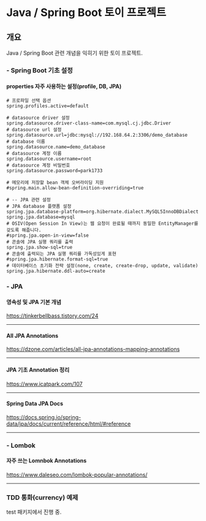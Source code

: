 # Java / Spring Boot 토이 프로젝트

## 개요
Java / Spring Boot 관련 개념을 익히기 위한 토이 프로젝트.

### - Spring Boot 기초 설정

#### properties 자주 사용하는 설정(profile, DB, JPA)
~~~properties
# 프로파일 선택 옵션
spring.profiles.active=default

# datasource driver 설정
spring.datasource.driver-class-name=com.mysql.cj.jdbc.Driver
# datasource url 설정
spring.datasource.url=jdbc:mysql://192.168.64.2:3306/demo_database
# database 이름
spring.datasource.name=demo_database
# datasource 계정 이름
spring.datasource.username=root
# datasource 계정 비밀번호
spring.datasource.password=park1733

# 메모리에 저장할 bean 객체 오버라이딩 지원
#spring.main.allow-bean-definition-overriding=true

# -- JPA 관련 설정
# JPA database 플랫폼 설정
spring.jpa.database-platform=org.hibernate.dialect.MySQL5InnoDBDialect
spring.jpa.database=mysql
# OSIV(Open Session In View)는 웹 요청이 완료될 때까지 동일한 EntityManager를 갖도록 해줍니다.
#spring.jpa.open-in-view=false
# 콘솔에 JPA 실행 쿼리를 출력
spring.jpa.show-sql=true
# 콘솔에 출력되는 JPA 실행 쿼리를 가독성있게 표현
#spring.jpa.hibernate.format-sql=true
# 데이터베이스 초기화 전략 설정(none, create, create-drop, update, validate)
spring.jpa.hibernate.ddl-auto=create
~~~

### - JPA
#### 영속성 및 JPA 기본 개념
https://tinkerbellbass.tistory.com/24

---
#### All JPA Annotations
https://dzone.com/articles/all-jpa-annotations-mapping-annotations

---
#### JPA 기초 Annotation 정리
https://www.icatpark.com/107

---
#### Spring Data JPA Docs
https://docs.spring.io/spring-data/jpa/docs/current/reference/html/#reference 

---

### - Lombok
#### 자주 쓰는 Lomnbok Annotations
https://www.daleseo.com/lombok-popular-annotations/

---

### TDD 통화(currency) 예제
test 패키지에서 진행 중.